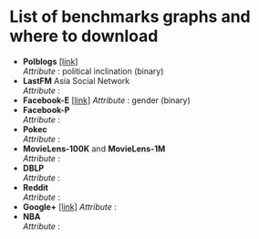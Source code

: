 # List of benchmarks graphs and where to download

- **Polblogs** [[link]](https///)  
*Attribute* : political inclination (binary)
- **LastFM** Asia Social Network   
*Attribute* :
- **Facebook-E** [[link]](https://snap.stanford.edu/data/ego-Facebook.html)
*Attribute* : gender (binary)
- **Facebook-P**  
*Attribute* :
- **Pokec**  
*Attribute* :
- **MovieLens-100K** and **MovieLens-1M**  
*Attribute* :
- **DBLP**  
*Attribute* :
- **Reddit**  
*Attribute* :
- **Google+** [[link]](https://snap.stanford.edu/data/ego-Gplus.html)
*Attribute* :
- **NBA**  
*Attribute* :
